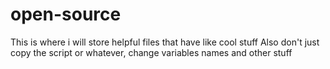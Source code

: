 # open-source
This is where i will store helpful files that have like cool stuff
Also don't just copy the script or whatever, change variables names and other stuff
